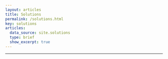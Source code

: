 ```yaml
---
layout: articles
title: Solutions
permalink: /solutions.html
key: solutions
articles:
  data_source: site.solutions
  type: brief
  show_excerpt: true
---
```


<div class="article__content" markdown="1">

---


</div>